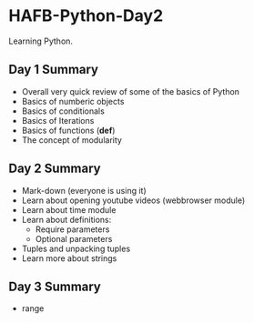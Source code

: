 # HAFB-Python-Day2
Learning Python.

## Day 1 Summary
- Overall very quick review of some of the basics of Python
- Basics of numberic objects
- Basics of conditionals
- Basics of Iterations
- Basics of functions (**def**)
- The concept of modularity

## Day 2 Summary
- Mark-down (everyone is using it)
- Learn about opening youtube videos (webbrowser module)
- Learn about time module 
- Learn about definitions:
    - Require parameters
    - Optional parameters
- Tuples and unpacking tuples
- Learn more about strings


## Day 3 Summary
- range